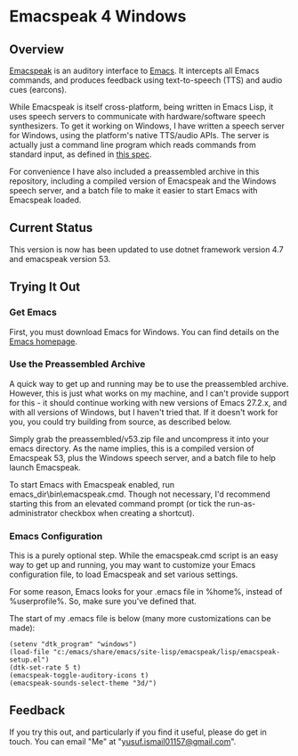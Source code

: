 # Emacspeak 4 Windows

## Overview

[Emacspeak](http://emacspeak.sourceforge.net) is an auditory interface to [Emacs](http://gnu.org/software/emacs). It intercepts all Emacs commands, and produces feedback using text-to-speech (TTS) and audio cues (earcons).

While Emacspeak is itself cross-platform, being written in Emacs Lisp, it uses speech servers to communicate with hardware/software speech synthesizers. To get it working on Windows, I have written a speech server for Windows, using the platform's native TTS/audio APIs. The server is actually just a command line program which reads commands from standard input, as defined in [this spec](http://emacspeak.sourceforge.net/info/html/TTS-Servers.html#TTS-Servers).

For convenience I have also included a preassembled archive in this repository, including a compiled version of Emacspeak and the Windows speech server, and a batch file to make it easier to start Emacs with Emacspeak loaded.

## Current Status

This version is now has been updated to use dotnet framework version 4.7 and emacspeak version 53.

## Trying It Out

### Get Emacs

First, you must download Emacs for Windows. You can find details on the [Emacs homepage](http://gnu.org/software/emacs).

### Use the Preassembled Archive

A quick way to get up and running may be to use the preassembled archive. However, this is just what works on my machine, and I can't provide support for this - it should continue working with new versions of Emacs 27.2.x, and with all versions of Windows, but I haven't tried that. If it doesn't work for you, you could try building from source, as described below.

Simply grab the preassembled/v53.zip file and uncompress it into your emacs directory. As the name implies, this is a compiled version of Emacspeak 53, plus the Windows speech server, and a batch file to help launch Emacspeak.

To start Emacs with Emacspeak enabled, run emacs_dir\bin\emacspeak.cmd. Though not necessary, I'd recommend starting this from an elevated command prompt (or tick the run-as-administrator checkbox when creating a shortcut).

### Emacs Configuration

This is a purely optional step. While the emacspeak.cmd script is an easy way to get up and running, you may want to customize your Emacs configuration file, to load Emacspeak and set various settings.

For some reason, Emacs looks for your .emacs file in %home%, instead of %userprofile%. So, make sure you've defined that.

The start of my .emacs file is below (many more customizations can be made):

    (setenv "dtk_program" "windows")
    (load-file "c:/emacs/share/emacs/site-lisp/emacspeak/lisp/emacspeak-setup.el")
    (dtk-set-rate 5 t)
    (emacspeak-toggle-auditory-icons t)
    (emacspeak-sounds-select-theme "3d/")

## Feedback

If you try this out, and particularly if you find it useful, please do get in touch. You can email "Me" at "yusuf.ismail01157@gmail.com".
